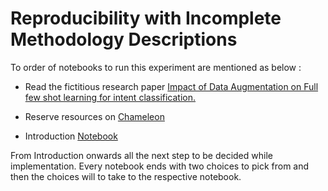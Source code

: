 # Reproducibility with Incomplete Methodology Descriptions

To order of notebooks to run this experiment are mentioned as below :

- Read the fictitious research paper [Impact of Data Augmentation on Full few shot learning for intent classification.](/paper_draft.md)

- Reserve resources on [Chameleon](/notebooks/0_reserve_resources.ipynb)

- Introduction [Notebook](/notebooks/1_introduction.ipynb)

From Introduction onwards all the next step to be decided while implementation. Every notebook ends with two choices to pick from and then the choices will to take to the respective notebook.

